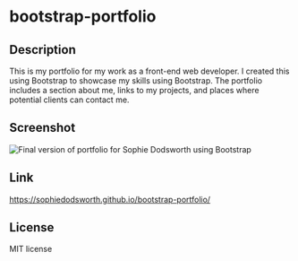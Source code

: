 # bootstrap-portfolio

## Description 

This is my portfolio for my work as a front-end web developer. I created this using Bootstrap to showcase my skills using Bootstrap. The portfolio includes a section about me, links to my projects, and places where potential clients can contact me.

## Screenshot
<img src="images/bootstrap-portfolio-final.png" alt="Final version of portfolio for Sophie Dodsworth using Bootstrap">

## Link
https://sophiedodsworth.github.io/bootstrap-portfolio/

## License 
MIT license
